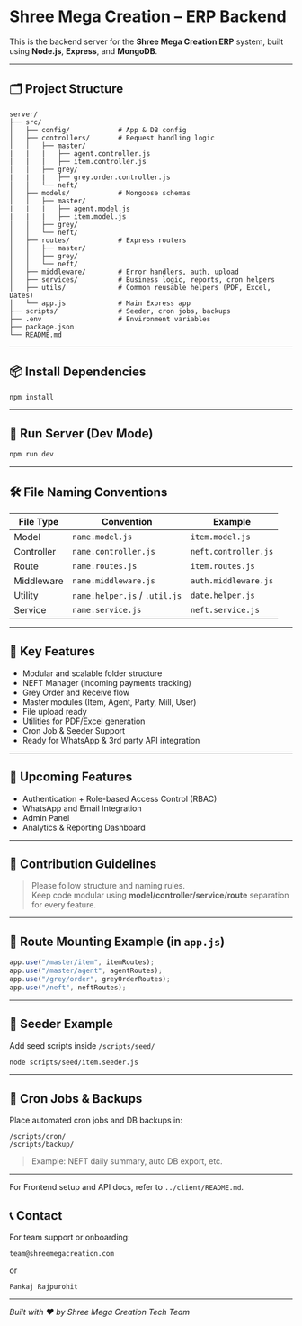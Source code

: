 # Shree Mega Creation – ERP Backend

This is the backend server for the **Shree Mega Creation ERP** system, built using **Node.js**, **Express**, and **MongoDB**.

---

## 🗂️ Project Structure

```
server/
├── src/
│   ├── config/            # App & DB config
│   ├── controllers/       # Request handling logic
│   │   ├── master/
|   |   |   ├── agent.controller.js
|   |   |   ├── item.controller.js
│   │   ├── grey/
|   |   |   ├── grey.order.controller.js
│   │   └── neft/
│   ├── models/            # Mongoose schemas
│   │   ├── master/
|   |   |   ├── agent.model.js
|   |   |   ├── item.model.js
│   │   ├── grey/
│   │   └── neft/
│   ├── routes/            # Express routers
│   │   ├── master/
│   │   ├── grey/
│   │   └── neft/
│   ├── middleware/        # Error handlers, auth, upload
│   ├── services/          # Business logic, reports, cron helpers
│   ├── utils/             # Common reusable helpers (PDF, Excel, Dates)
│   └── app.js             # Main Express app
├── scripts/               # Seeder, cron jobs, backups
├── .env                   # Environment variables
├── package.json
└── README.md
```

---

## 📦 Install Dependencies

```bash
npm install
```

---

## 🚀 Run Server (Dev Mode)

```bash
npm run dev
```

---

## 🛠️ File Naming Conventions

| File Type  | Convention                    | Example              |
| ---------- | ----------------------------- | -------------------- |
| Model      | `name.model.js`               | `item.model.js`      |
| Controller | `name.controller.js`          | `neft.controller.js` |
| Route      | `name.routes.js`              | `item.routes.js`     |
| Middleware | `name.middleware.js`          | `auth.middleware.js` |
| Utility    | `name.helper.js` / `.util.js` | `date.helper.js`     |
| Service    | `name.service.js`             | `neft.service.js`    |

---

## 🧩 Key Features

- Modular and scalable folder structure
- NEFT Manager (incoming payments tracking)
- Grey Order and Receive flow
- Master modules (Item, Agent, Party, Mill, User)
- File upload ready
- Utilities for PDF/Excel generation
- Cron Job & Seeder Support
- Ready for WhatsApp & 3rd party API integration

---

## 📅 Upcoming Features

- Authentication + Role-based Access Control (RBAC)
- WhatsApp and Email Integration
- Admin Panel
- Analytics & Reporting Dashboard

---

## 🙌 Contribution Guidelines

> Please follow structure and naming rules.  
> Keep code modular using **model/controller/service/route** separation for every feature.

---

## 📂 Route Mounting Example (in `app.js`)

```js
app.use("/master/item", itemRoutes);
app.use("/master/agent", agentRoutes);
app.use("/grey/order", greyOrderRoutes);
app.use("/neft", neftRoutes);
```

---

## 🧪 Seeder Example

Add seed scripts inside `/scripts/seed/`

```bash
node scripts/seed/item.seeder.js
```

---

## 🔁 Cron Jobs & Backups

Place automated cron jobs and DB backups in:

```
/scripts/cron/
/scripts/backup/
```

> Example: NEFT daily summary, auto DB export, etc.

---

For Frontend setup and API docs, refer to `../client/README.md`.

## 📞 Contact

For team support or onboarding:

```
team@shreemegacreation.com
```

or

```
Pankaj Rajpurohit
```

---

_Built with ❤️ by Shree Mega Creation Tech Team_
